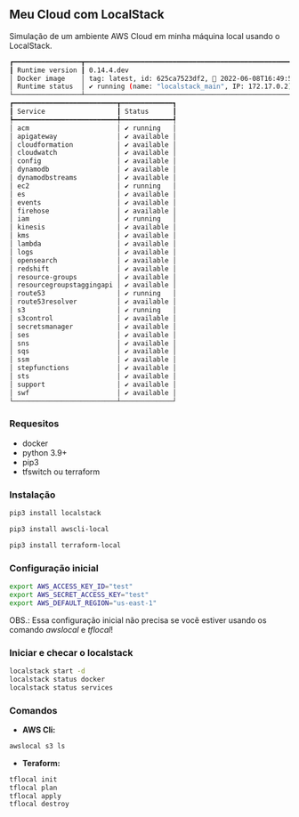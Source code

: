 ## Meu Cloud com LocalStack

Simulação de um ambiente AWS Cloud em minha máquina local usando o LocalStack.

```bash
┏━━━━━━━━━━━━━━━━━┳━━━━━━━━━━━━━━━━━━━━━━━━━━━━━━━━━━━━━━━━━━━━━━━━━━━━━━━┓
┃ Runtime version ┃ 0.14.4.dev                                            ┃
│ Docker image    │ tag: latest, id: 625ca7523df2, 📆 2022-06-08T16:49:50 │
│ Runtime status  │ ✔ running (name: "localstack_main", IP: 172.17.0.2)   │
└─────────────────┴───────────────────────────────────────────────────────┘
┏━━━━━━━━━━━━━━━━━━━━━━━━━━┳━━━━━━━━━━━━━┓
┃ Service                  ┃ Status      ┃
┡━━━━━━━━━━━━━━━━━━━━━━━━━━╇━━━━━━━━━━━━━┩
│ acm                      │ ✔ running   │
│ apigateway               │ ✔ available │
│ cloudformation           │ ✔ available │
│ cloudwatch               │ ✔ available │
│ config                   │ ✔ available │
│ dynamodb                 │ ✔ available │
│ dynamodbstreams          │ ✔ available │
│ ec2                      │ ✔ running   │
│ es                       │ ✔ available │
│ events                   │ ✔ available │
│ firehose                 │ ✔ available │
│ iam                      │ ✔ running   │
│ kinesis                  │ ✔ available │
│ kms                      │ ✔ available │
│ lambda                   │ ✔ available │
│ logs                     │ ✔ available │
│ opensearch               │ ✔ available │
│ redshift                 │ ✔ available │
│ resource-groups          │ ✔ available │
│ resourcegroupstaggingapi │ ✔ available │
│ route53                  │ ✔ running   │
│ route53resolver          │ ✔ available │
│ s3                       │ ✔ running   │
│ s3control                │ ✔ available │
│ secretsmanager           │ ✔ available │
│ ses                      │ ✔ available │
│ sns                      │ ✔ available │
│ sqs                      │ ✔ available │
│ ssm                      │ ✔ available │
│ stepfunctions            │ ✔ available │
│ sts                      │ ✔ available │
│ support                  │ ✔ available │
│ swf                      │ ✔ available │
└──────────────────────────┴─────────────┘
```

### Requesitos

- docker
- python 3.9+
- pip3
- tfswitch ou terraform

### Instalação

```bash
pip3 install localstack

pip3 install awscli-local

pip3 install terraform-local
```

### Configuração inicial

```bash
export AWS_ACCESS_KEY_ID="test"
export AWS_SECRET_ACCESS_KEY="test"
export AWS_DEFAULT_REGION="us-east-1"
```

OBS.: Essa configuração inicial não precisa se vocẽ estiver usando os comando *awslocal* e *tflocal*!

### Iniciar e checar o localstack

```bash
localstack start -d
localstack status docker
localstack status services
```

### Comandos

- **AWS Cli:**
```bash
awslocal s3 ls
```

- **Teraform:**
```bash
tflocal init
tflocal plan
tflocal apply
tflocal destroy
```
